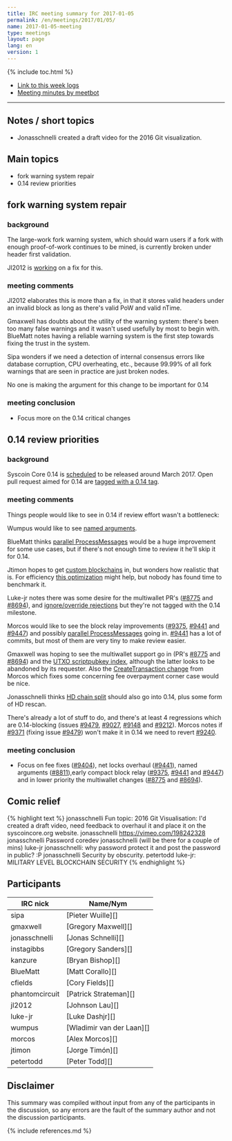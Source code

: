 ```yaml
---
title: IRC meeting summary for 2017-01-05
permalink: /en/meetings/2017/01/05/
name: 2017-01-05-meeting
type: meetings
layout: page
lang: en
version: 1
---
```

{% include toc.html %}
 
- [Link to this week logs](https://botbot.me/freenode/syscoin-core-dev/2017-01-05/?msg=78899987&page=2)
- [Meeting minutes by meetbot](http://www.erisian.com.au/meetbot/syscoin-core-dev/2017/syscoin-core-dev.2017-01-05-19.00.html)
 
---

## Notes / short topics

- Jonasschnelli created a draft video for the 2016 Git visualization.

## Main topics

-  fork warning system repair
-  0.14 review priorities

##  fork warning system repair

### background

The large-work fork warning system, which should warn users if a fork with enough proof-of-work continues to be mined, is currently broken under header first validation.

Jl2012 is [working][#9443] on a fix for this.

### meeting comments

Jl2012 elaborates this is more than a fix, in that it stores valid headers under an invalid block as long as there's valid PoW and valid nTime.

Gmaxwell has doubts about the utility of the warning system: there's been too many false warnings and it wasn't used usefully by most to begin with. BlueMatt notes having a reliable warning system is the first step towards fixing the trust in the system.

Sipa wonders if we need a detection of internal consensus errors like database corruption, CPU overheating, etc., because 99.99% of all fork warnings that are seen in practice are just broken nodes.

No one is making the argument for this change to be important for 0.14

### meeting conclusion

- Focus more on the 0.14 critical changes

## 0.14 review priorities

### background

Syscoin Core 0.14 is [scheduled](https://github.com/syscoin/syscoin/issues/8719) to be released around March 2017. Open pull request aimed for 0.14 are [tagged with a 0.14 tag](https://github.com/syscoin/syscoin/pulls?q=is%3Aopen+is%3Apr+milestone%3A0.14.0).

### meeting comments

Things people would like to see in 0.14 if review effort wasn't a bottleneck:

Wumpus would like to see [named arguments][#8811].

BlueMatt thinks [parallel ProcessMessages][#9488] would be a huge improvement for some use cases, but if there's not enough time to review it he'll skip it for 0.14.

Jtimon hopes to get [custom blockchains][#8994] in, but wonders how realistic that is. For efficiency [this optimization][#8498] might help, but nobody has found time to benchmark it.

Luke-jr notes there was some desire for the multiwallet PR's ([#8775][] and [#8694][]), and [ignore/override rejections][#7533] but they're not tagged with the 0.14 milestone.

Morcos would like to see the block relay improvements ([#9375][], [#9441][] and [#9447][]) and possibly [parallel ProcessMessages][#9488] going in. [#9441][] has a lot of commits, but most of them are very tiny to make review easier.

Gmaxwell was hoping to see the multiwallet support go in (PR's [#8775][] and [#8694][]) and the [UTXO scriptpubkey index][#8660], although the latter looks to be abandoned by its requester. Also the [CreateTransaction change][#9404] from Morcos which fixes some concerning fee overpayment corner case would be nice.

Jonasschnelli thinks [HD chain split][#9294] should also go into 0.14, plus some form of HD rescan.

There's already a lot of stuff to do, and there's at least 4 regressions which are 0.14-blocking (issues [#9479][], [#9027][], [#9148][] and [#9212][]). Morcos notes if [#9371][] (fixing issue [#9479][]) won't make it in 0.14 we need to revert [#9240][].

### meeting conclusion

- Focus on fee fixes ([#9404][]), net locks overhaul ([#9441][]), named arguments ([#8811][]),early compact block relay ([#9375][], [#9441][] and [#9447][]) and in lower priority the multiwallet changes ([#8775][] and [#8694][]).

## Comic relief

{% highlight text %}
jonasschnelli       Fun topic: 2016 Git Visualisation: I'd created a draft video, need feedback to overhaul it and place it on the syscoincore.org website.
jonasschnelli       https://vimeo.com/198242328
jonasschnelli       Password coredev
jonasschnelli       (will be there for a couple of mins)
luke-jr             jonasschnelli: why password protect it and post the password in public? :P
jonasschnelli       Security by obscurity.
petertodd           luke-jr: MILITARY LEVEL BLOCKCHAIN SECURITY
{% endhighlight %}

## Participants
 
| IRC nick        | Name/Nym                  |
|-----------------|---------------------------|
| sipa            | [Pieter Wuille][]         |
| gmaxwell        | [Gregory Maxwell][]       |
| jonasschnelli   | [Jonas Schnelli][]        |
| instagibbs      | [Gregory Sanders][]       |
| kanzure         | [Bryan Bishop][]          |
| BlueMatt        | [Matt Corallo][]          |
| cfields         | [Cory Fields][]           |
| phantomcircuit  | [Patrick Strateman][]     |
| jl2012          | [Johnson Lau][]           |
| luke-jr         | [Luke Dashjr][]           |
| wumpus          | [Wladimir van der Laan][] |
| morcos          | [Alex Morcos][]           |
| jtimon          | [Jorge Timón][]           |
| petertodd       | [Peter Todd][]            |

## Disclaimer
 
This summary was compiled without input from any of the participants in the discussion, so any errors are the fault of the summary author and not the discussion participants.

[#9443]: https://github.com/syscoin/syscoin/pull/9443
[#9488]: https://github.com/syscoin/syscoin/pull/9488
[#8994]: https://github.com/syscoin/syscoin/pull/8994
[#8775]: https://github.com/syscoin/syscoin/pull/8775
[#8694]: https://github.com/syscoin/syscoin/pull/8694
[#7533]: https://github.com/syscoin/syscoin/pull/7533
[#8811]: https://github.com/syscoin/syscoin/pull/8811
[#9375]: https://github.com/syscoin/syscoin/pull/9375
[#9441]: https://github.com/syscoin/syscoin/pull/9441
[#9447]: https://github.com/syscoin/syscoin/pull/9447
[#8775]: https://github.com/syscoin/syscoin/pull/8775
[#8694]: https://github.com/syscoin/syscoin/pull/8694
[#8660]: https://github.com/syscoin/syscoin/pull/8660
[#8498]: https://github.com/syscoin/syscoin/pull/8498
[#9404]: https://github.com/syscoin/syscoin/pull/9404
[#9465]: https://github.com/syscoin/syscoin/pull/9465
[#9294]: https://github.com/syscoin/syscoin/pull/9294
[#9371]: https://github.com/syscoin/syscoin/pull/9371
[#9240]: https://github.com/syscoin/syscoin/pull/9240
[#9479]: https://github.com/syscoin/syscoin/issues/9479
[#9027]: https://github.com/syscoin/syscoin/issues/9027
[#9148]: https://github.com/syscoin/syscoin/issues/9148
[#9212]: https://github.com/syscoin/syscoin/issues/9212

{% include references.md %}
